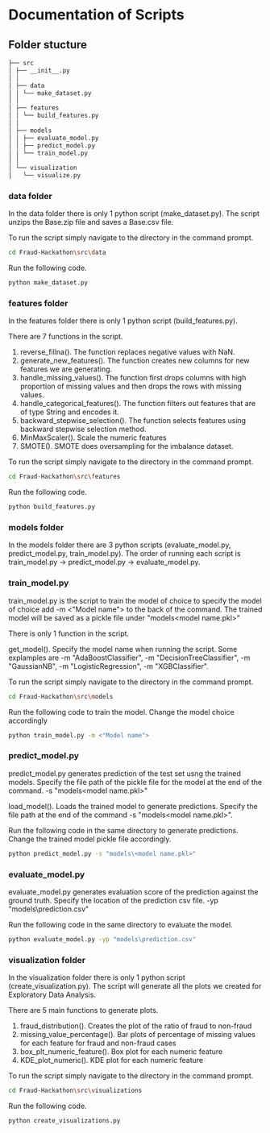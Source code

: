 # Documentation of Scripts 

## Folder stucture 

```bash
├── src 
│ ├── __init__.py 
│ │
│ ├── data 
│ │ └── make_dataset.py
│ │
│ ├── features 
│ │ └── build_features.py
│ │
│ ├── models 
│ │ ├── evaluate_model.py
│ │ ├── predict_model.py
│ │ └── train_model.py
│ │
│ └── visualization 
│   └── visualize.py
```
### data folder 
In the data folder there is only 1 python script (make_dataset.py). The script unzips the Base.zip file and saves a Base.csv file. 

To run the script simply navigate to the directory in the command prompt. 
```bash
cd Fraud-Hackathon\src\data
```

Run the following code.
```bash
python make_dataset.py
```

### features folder 
In the features folder there is only 1 python script (build_features.py). 

There are 7 functions in the script.

1) reverse_fillna(). The function replaces negative values with NaN. 
2) generate_new_features(). The function creates new columns for new features we are generating.
3) handle_missing_values(). The function first drops columns with high proportion of missing values and then drops the rows with missing values. 
4) handle_categorical_features(). The function filters out features that are of type String and encodes it. 
5) backward_stepwise_selection(). The function selects features using backward stepwise selection method.
6) MinMaxScaler(). Scale the numeric features 
7) SMOTE(). SMOTE does oversampling for the imbalance dataset.


To run the script simply navigate to the directory in the command prompt.
```bash
cd Fraud-Hackathon\src\features
```

Run the following code.
```bash
python build_features.py
```

### models folder
In the models folder there are 3 python scripts (evaluate_model.py, predict_model.py, train_model.py). The order of running each script is train_model.py -> predict_model.py -> evaluate_model.py. 

### train_model.py
train_model.py is the script to train the model of choice to specify the model of choice add -m <"Model name"> to the back of the command. The trained model will be saved as a pickle file under "models\<model name.pkl>"

There is only 1 function in the script.

get_model(). Specify the model name when running the script. Some explamples are -m "AdaBoostClassifier", -m "DecisionTreeClassifier", -m "GaussianNB", -m "LogisticRegression", -m "XGBClassifier".

To run the script simply navigate to the directory in the command prompt.
```bash
cd Fraud-Hackathon\src\models
```

Run the following code to train the model. Change the model choice accordingly  
```bash
python train_model.py -m <"Model name">
```
### predict_model.py
predict_model.py generates prediction of the test set usng the trained models. Specify the file path of the pickle file for the model at the end of the command. -s "models\<model name.pkl>" 

load_model(). Loads the trained model to generate predictions. Specify the file path at the end of the command -s "models\<model name.pkl>".

Run the following code in the same directory to generate predictions. Change the trained model pickle file accordingly. 
```bash
python predict_model.py -s "models\<model name.pkl>"
```
### evaluate_model.py
evaluate_model.py generates evaluation score of the prediction against the ground truth. Specify the location of the prediction csv file. -yp "models\prediction.csv"

Run the following code in the same directory to evaluate the model.  
```bash
python evaluate_model.py -yp "models\prediction.csv"
```

### visualization folder
In the visualization folder there is only 1 python script (create_visualization.py). The script will generate all the plots we created for Exploratory Data Analysis.

There are 5 main functions to generate plots.

1) fraud_distribution(). Creates the plot of the ratio of fraud to non-fraud 
2) missing_value_percentage(). Bar plots of percentage of missing values for each feature for fraud and non-fraud cases
3) box_plt_numeric_feature(). Box plot for each numeric feature
4) KDE_plot_numeric(). KDE plot for each numeric feature

To run the script simply navigate to the directory in the command prompt.
```bash
cd Fraud-Hackathon\src\visualizations
```

Run the following code.
```bash
python create_visualizations.py
```